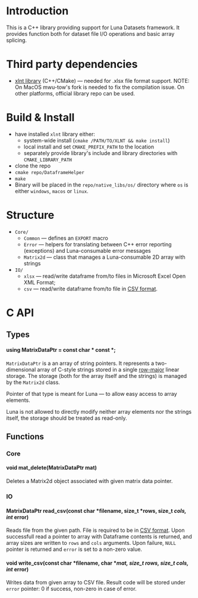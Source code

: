 # Introduction
This is a C++ library providing support for Luna Datasets framework. It provides function both for dataset file I/O operations and basic array splicing.

# Third party dependencies
* [xlnt library](https://github.com/mwu-tow/xlnt) (C++/CMake) — needed for .xlsx file format support. NOTE: On MacOS mwu-tow's fork is needed to fix the compilation issue. On other platforms, official library repo can be used.

# Build & Install
* have installed `xlnt` library either:
  * system-wide install (`cmake /PATH/TO/XLNT && make install`)
  * local install and set `CMAKE_PREFIX_PATH` to the location
  * separately provide library's include and library directories with `CMAKE_LIBRARY_PATH`
* clone the repo
* `cmake repo/DataframeHelper`
* `make`
* Binary will be placed in the `repo/native_libs/os/` directory where `os` is either `windows`, `macos` or `linux`.

# Structure

* `Core/`
  * `Common` — defines an `EXPORT` macro
  * `Error` — helpers for translating between C++ error reporting (exceptions) and Luna-consumable error messages
  * `Matrix2d` — class that manages a Luna-consumable 2D array with strings
* `IO/`
  * `xlsx` — read/write dataframe from/to files in Microsoft Excel Open XML Format;
  * `csv` — read/write dataframe from/to file in [CSV format](https://tools.ietf.org/html/rfc4180).

# C API

## Types
#### using MatrixDataPtr = const char * const *;
`MatrixDataPtr` is a an array of string pointers. It represents a two-dimensional array of C-style strings stored in a single [row-major](https://en.wikipedia.org/wiki/Row-_and_column-major_order#/media/File:Row_and_column_major_order.svg) linear storage. The storage (both for the array itself and the strings) is managed by the `Matrix2d` class.

Pointer of that type is meant for Luna — to allow easy access to array elements.

Luna is not allowed to directly modify neither array elements nor the strings itself, the storage should be treated as read-only.

## Functions
### Core
#### void mat_delete(MatrixDataPtr mat)
Deletes a Matrix2d object associated with given matrix data pointer.

### IO
#### MatrixDataPtr read_csv(const char *filename, size_t *rows, size_t *cols, int* error)
Reads file from the given path. File is required to be in [CSV format](https://tools.ietf.org/html/rfc4180). Upon successfull read a pointer to array with Dataframe contents is returned, and array sizes are written to `rows` and `cols` arguments. Upon failure, `NULL` pointer is returned and `error` is set to a non-zero value.


#### void write_csv(const char *filename, char **mat, size_t rows, size_t cols, int* error)
Writes data from given array to CSV file. Result code will be stored under `error` pointer: 0 if success, non-zero in case of error.

